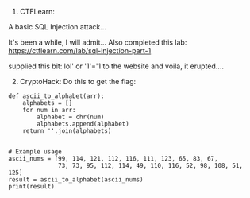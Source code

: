 1. CTFLearn:

A basic SQL Injection attack...

It's been a while, I will admit...
Also completed this lab: https://ctflearn.com/lab/sql-injection-part-1

supplied this bit: lol' or '1'='1 to the website and voila, it erupted....

2. CryptoHack: Do this to get the flag:
```
def ascii_to_alphabet(arr):
    alphabets = []
    for num in arr:
        alphabet = chr(num)
        alphabets.append(alphabet)
    return ''.join(alphabets)


# Example usage
ascii_nums = [99, 114, 121, 112, 116, 111, 123, 65, 83, 67,
              73, 73, 95, 112, 114, 49, 110, 116, 52, 98, 108, 51, 125]
result = ascii_to_alphabet(ascii_nums)
print(result)

```
